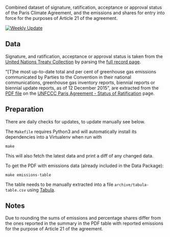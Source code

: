 Combined dataset of signature, ratification, acceptance or approval status
of the Paris Climate Agreement, and the emissions and shares for entry
into force for the purposes of Article 21 of the agreement.

[![Weekly Update](https://github.com/openclimatedata/paris-agreement-entry-into-force/workflows/Update%20data/badge.svg)](https://github.com/openclimatedata/paris-agreement-entry-into-force/actions)

## Data

Signature, and ratification, acceptance or approval status is taken from the
[United Nations Treaty Collection](https://treaties.un.org/Pages/ViewDetails.aspx?src=TREATY&mtdsg_no=XXVII-7-d&chapter=27&clang=_en) by parsing the [full record page](https://treaties.un.org/Pages/showDetails.aspx?objid=0800000280458f37).

"[T]he most up-to-date total and per cent of
greenhouse gas emissions communicated by Parties to the Convention in their
national communications, greenhouse gas inventory reports, biennial reports or
biennial update reports, as of 12 December 2015", are extracted from the [PDF
file](http://unfccc.int/files/paris_agreement/application/pdf/10e.pdf) on the
[UNFCCC Paris Agreement - Status of Ratification](http://unfccc.int/paris_agreement/items/9444.php) page.


## Preparation

There are daily checks for updates, to update manually see below.

The `Makefile` requires Python3 and will automatically install its dependencies
into a Virtualenv when run with

```shell
make
```
This will also fetch the latest data and print a diff of any changed data.


To get the PDF with emissions data (already included in the Data Package):

```shell
make emissions-table
```

The table  needs to be manually extracted into a file
`archive/tabula-table.csv` using [Tabula](http://tabula.technology/).


## Notes

Due to rounding the sums of emissions and percentage shares differ from the ones
reported in the summary in the PDF table with reported emissions for the
purpose of Article 21 of the agreement.
